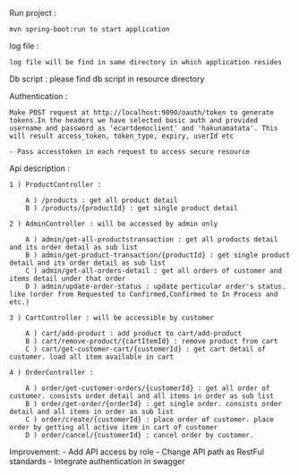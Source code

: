 Run project :

    mvn spring-boot:run to start application

log file :

    log file will be find in same directory in which application resides

Db script :
please find db script in resource directory

Authentication :

    Make POST request at http://localhost:9090/oauth/token to generate tokens.In the headers we have selected basic auth and provided username and password as 'ecartdemoclient' and 'hakunamatata'. This will result access_token, token_type, expiry, userId etc

    - Pass accesstoken in each request to access secure resource

Api description :

    1 ) ProductController :

    	A ) /products : get all product detail
    	B ) /products/{productId} : get single product detail

    2 ) AdminController : will be accessed by admin only

    	A ) admin/get-all-productstransaction : get all products detail and its order detail as sub list
    	B ) admin/get-product-transaction/{productId} : get single product detail and its order detail as sub list
    	C ) admin/get-all-orders-detail : get all orders of customer and items detail under that order
    	D ) admin/update-order-status : update perticular order's status. like (order from Requested to Confirmed,Confirmed to In Process and etc.)

    3 ) CartController : will be accessible by customer

    	A ) cart/add-product : add product to cart/add-product
    	B ) cart/remove-product/{cartItemId} : remove product from cart
    	C ) cart/get-customer-cart/{customerId} : get cart detail of customer. load all item available in cart

    4 ) OrderController :

    	A ) order/get-customer-orders/{customerId} : get all order of customer. consists order detail and all items in order as sub list
    	B ) order/get-order/{orderId} : get single order. consists order detail and all items in order as sub list
    	C ) order/create/{customerId} : place order of customer. place order by getting all active item in cart of customer
    	D ) order/cancel/{customerId} : cancel order by customer.


Improvement: 
	- Add API access by role 
	- Change API path as RestFul standards - Integrate authentication in swagger
